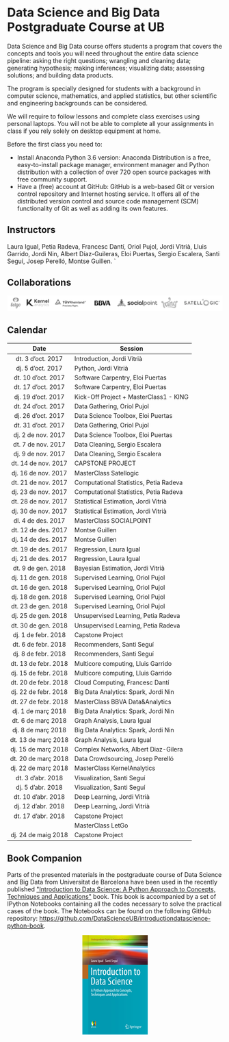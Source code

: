 # Data Science and Big Data Postgraduate Course at UB

Data Science and Big Data
course offers students a program that covers the concepts and tools you will need throughout the entire data science pipeline: asking the right questions; wrangling and cleaning data; generating hypothesis; making inferences; visualizing data; assessing solutions; and building data products.

The program is specially designed for students with a background in computer science, mathematics, and applied statistics, but other scientific and engineering backgrounds can be considered.

We will require to follow lessons and complete class exercises using personal laptops. You will not be able to complete all your assignments in class if you rely solely on desktop equipment at home.

Before the first class you need to:

+ Install Anaconda Python 3.6 version: Anaconda Distribution is a free, easy-to-install package manager, environment manager and Python distribution with a collection of over 720 open source packages with free community support.
+ Have a (free) account at GitHub: GitHub is a web-based Git or version control repository and Internet hosting service. It offers all of the distributed version control and source code management (SCM) functionality of Git as well as adding its own features.

## Instructors

Laura Igual, Petia Radeva, Francesc Dantí, Oriol Pujol, Jordi Vitrià, Lluis Garrido,
Jordi Nin, Albert Díaz-Guileras, Eloi Puertas, Sergio Escalera, Santi Seguí, Josep Perelló, Montse Guillen.
`
## Collaborations

<p align="center"> 
<img src="images/collab.png">
</p>

## Calendar

| Date        | Session           | 
| :-------------: | ------------- | 
| dt. 3 d’oct. 2017      | Introduction, Jordi Vitrià |  
| dj. 5 d’oct. 2017	| Python, Jordi Vitrià | 
| dt. 10 d’oct. 2017	| Software Carpentry, Eloi Puertas |
| dt. 17 d’oct. 2017	| Software Carpentry, Eloi Puertas |
| dj. 19 d’oct. 2017	| Kick-Off Project + MasterClass1 - KING  |
| dt. 24 d’oct. 2017	| Data Gathering, Oriol Pujol |
| dj. 26 d’oct. 2017	| Data Science Toolbox, Eloi Puertas |
| dt. 31 d’oct. 2017	| Data Gathering, Oriol Pujol |
| dj. 2 de nov. 2017	| Data Science Toolbox, Eloi Puertas |
| dt. 7 de nov. 2017	| Data Cleaning, Sergio Escalera |
| dj. 9 de nov. 2017	| Data Cleaning, Sergio Escalera |
| dt. 14 de nov. 2017	| CAPSTONE PROJECT  |
| dj. 16 de nov. 2017	| MasterClass Satellogic  |
| dt. 21 de nov. 2017	| Computational Statistics, Petia Radeva |
| dj. 23 de nov. 2017	| Computational Statistics, Petia Radeva |
| dt. 28 de nov. 2017	| Statistical Estimation, Jordi Vitrià |
| dj. 30 de nov. 2017	| Statistical Estimation, Jordi Vitrià |
| dl.  4 de des. 2017	| MasterClass SOCIALPOINT  |
| dt. 12 de des. 2017	| Montse Guillen |
| dj. 14 de des. 2017	| Montse Guillen |
| dt. 19 de des. 2017	| Regression, Laura Igual |
| dj. 21 de des. 2017	| Regression, Laura Igual |
| dt.  9 de gen. 2018	| Bayesian Estimation, Jordi Vitrià |
| dj. 11 de gen. 2018	| Supervised Learning, Oriol Pujol |
| dt. 16 de gen. 2018	| Supervised Learning, Oriol Pujol |
| dj. 18 de gen. 2018	| Supervised Learning, Oriol Pujol |
| dt. 23 de gen. 2018	| Supervised Learning, Oriol Pujol |
| dj. 25 de gen. 2018	| Unsupervised Learning, Petia Radeva |
| dt. 30 de gen. 2018	| Unsupervised Learning, Petia Radeva |
| dj. 1 de febr. 2018	| Capstone Project  |
| dt. 6 de febr. 2018	| Recommenders, Santi Seguí |
| dj. 8 de febr. 2018	| Recommenders, Santi Seguí |
| dt. 13 de febr. 2018	| Multicore computing, Lluis Garrido |
| dj. 15 de febr. 2018	| Multicore computing, Lluis Garrido |
| dt. 20 de febr. 2018	| Cloud Computing, Francesc Dantí |
| dj. 22 de febr. 2018	| Big Data Analytics: Spark, Jordi Nin |
| dt. 27 de febr. 2018	| MasterClass BBVA Data&Analytics  |
| dj. 1 de març 2018	| Big Data Analytics: Spark, Jordi Nin |
| dt. 6 de març 2018	| Graph Analysis, Laura Igual |
| dj. 8 de març 2018	| Big Data Analytics: Spark, Jordi Nin |
| dt. 13 de març 2018	| Graph Analysis, Laura Igual |
| dj. 15 de març 2018	| Complex Networks, Albert Diaz-Gilera |
| dt. 20 de març 2018	| Data Crowdsourcing, Josep Perelló |
| dj. 22 de març 2018	|  MasterClass KernelAnalytics  |
| dt. 3 d’abr. 2018	| Visualization, Santi Seguí |
| dj. 5 d’abr. 2018	| Visualization, Santi Seguí |
| dt. 10 d’abr. 2018	| Deep Learning, Jordi Vitrià |
| dj. 12 d’abr. 2018	| Deep Learning, Jordi Vitrià |
| dt. 17 d’abr. 2018	| Capstone Project | 
| 	|  MasterClass LetGo  |
| dj. 24 de maig 2018	| Capstone Project  |


## Book Companion

Parts of the presented materials in the postgraduate course of Data Science and Big Data from Universitat de Barcelona have been used in the recently published ["Introduction to Data Science: A Python Approach to Concepts, Techniques and Applications"](http://www.springer.com/gp/book/9783319500164) book. This book is accompanied by a set of IPython Notebooks containing all the codes necessary to solve the practical cases of the book. The Notebooks can be found on the following GitHub repository: https://github.com/DataScienceUB/introductiondatascience-python-book. 

<p align="center"> 
<img src="images/llibre.jpg">
</p>

